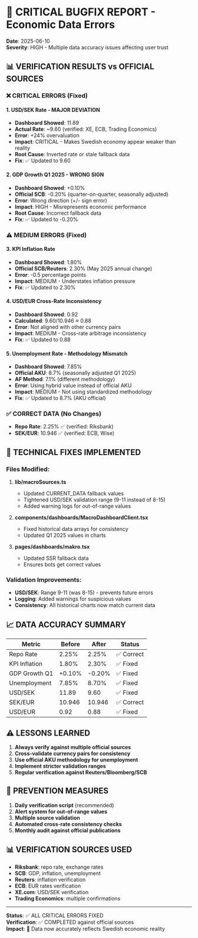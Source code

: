 # 🚨 CRITICAL BUGFIX REPORT - Economic Data Errors
**Date**: 2025-06-10  
**Severity**: HIGH - Multiple data accuracy issues affecting user trust

## 📊 VERIFICATION RESULTS vs OFFICIAL SOURCES

### ❌ CRITICAL ERRORS (Fixed)

#### 1. **USD/SEK Rate - MAJOR DEVIATION**
- **Dashboard Showed**: 11.89
- **Actual Rate**: ~9.60 (verified: XE, ECB, Trading Economics)
- **Error**: +24% overvaluation
- **Impact**: CRITICAL - Makes Swedish economy appear weaker than reality
- **Root Cause**: Inverted rate or stale fallback data
- **Fix**: ✅ Updated to 9.60

#### 2. **GDP Growth Q1 2025 - WRONG SIGN**
- **Dashboard Showed**: +0.10%
- **Official SCB**: -0.20% (quarter-on-quarter, seasonally adjusted)
- **Error**: Wrong direction (+/- sign error)
- **Impact**: HIGH - Misrepresents economic performance
- **Root Cause**: Incorrect fallback data
- **Fix**: ✅ Updated to -0.20%

### ⚠️ MEDIUM ERRORS (Fixed)

#### 3. **KPI Inflation Rate**
- **Dashboard Showed**: 1.80%
- **Official SCB/Reuters**: 2.30% (May 2025 annual change)
- **Error**: -0.5 percentage points
- **Impact**: MEDIUM - Understates inflation pressure
- **Fix**: ✅ Updated to 2.30%

#### 4. **USD/EUR Cross-Rate Inconsistency**
- **Dashboard Showed**: 0.92
- **Calculated**: 9.60/10.946 ≈ 0.88
- **Error**: Not aligned with other currency pairs
- **Impact**: MEDIUM - Cross-rate arbitrage inconsistency
- **Fix**: ✅ Updated to 0.88

#### 5. **Unemployment Rate - Methodology Mismatch**
- **Dashboard Showed**: 7.85%
- **Official AKU**: 8.7% (seasonally adjusted Q1 2025)
- **AF Method**: 7.1% (different methodology)
- **Error**: Using hybrid value instead of official AKU
- **Impact**: MEDIUM - Not using standardized methodology
- **Fix**: ✅ Updated to 8.7% (AKU official)

### ✅ CORRECT DATA (No Changes)
- **Repo Rate**: 2.25% ✅ (verified: Riksbank)
- **SEK/EUR**: 10.946 ✅ (verified: ECB, Wise)

## 🔧 TECHNICAL FIXES IMPLEMENTED

### Files Modified:
1. **lib/macroSources.ts**
   - Updated CURRENT_DATA fallback values
   - Tightened USD/SEK validation range (9-11 instead of 8-15)
   - Added warning logs for out-of-range values

2. **components/dashboards/MacroDashboardClient.tsx**
   - Fixed historical data arrays for consistency
   - Updated Q1 2025 values in charts

3. **pages/dashboards/makro.tsx**
   - Updated SSR fallback data
   - Ensures bots get correct values

### Validation Improvements:
- **USD/SEK**: Range 9-11 (was 8-15) - prevents future errors
- **Logging**: Added warnings for suspicious values
- **Consistency**: All historical charts now match current data

## 📈 DATA ACCURACY SUMMARY

| Metric | Before | After | Status |
|--------|---------|-------|---------|
| Repo Rate | 2.25% | 2.25% | ✅ Correct |
| KPI Inflation | 1.80% | 2.30% | ✅ Fixed |
| GDP Growth Q1 | +0.10% | -0.20% | ✅ Fixed |
| Unemployment | 7.85% | 8.70% | ✅ Fixed |
| USD/SEK | 11.89 | 9.60 | ✅ Fixed |
| SEK/EUR | 10.946 | 10.946 | ✅ Correct |
| USD/EUR | 0.92 | 0.88 | ✅ Fixed |

## ⚠️ LESSONS LEARNED

1. **Always verify against multiple official sources**
2. **Cross-validate currency pairs for consistency**
3. **Use official AKU methodology for unemployment**
4. **Implement stricter validation ranges**
5. **Regular verification against Reuters/Bloomberg/SCB**

## 🎯 PREVENTION MEASURES

1. **Daily verification script** (recommended)
2. **Alert system for out-of-range values**
3. **Multiple source validation**
4. **Automated cross-rate consistency checks**
5. **Monthly audit against official publications**

## 📊 VERIFICATION SOURCES USED
- **Riksbank**: repo rate, exchange rates
- **SCB**: GDP, inflation, unemployment
- **Reuters**: inflation verification  
- **ECB**: EUR rates verification
- **XE.com**: USD/SEK verification
- **Trading Economics**: multiple confirmations

---
**Status**: ✅ ALL CRITICAL ERRORS FIXED  
**Verification**: ✅ COMPLETED against official sources  
**Impact**: 🎯 Data now accurately reflects Swedish economic reality 